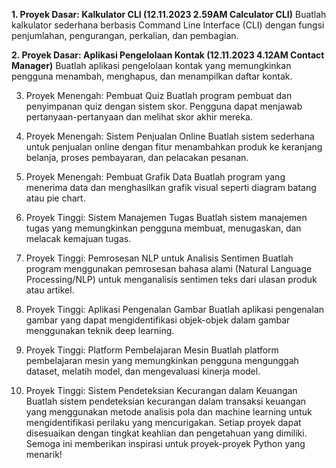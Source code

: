 **1. Proyek Dasar: Kalkulator CLI (12.11.2023 2.59AM Calculator CLI)**
Buatlah kalkulator sederhana berbasis Command Line Interface (CLI) dengan fungsi penjumlahan, pengurangan, perkalian, dan pembagian.

**2. Proyek Dasar: Aplikasi Pengelolaan Kontak (12.11.2023 4.12AM Contact Manager)**
Buatlah aplikasi pengelolaan kontak yang memungkinkan pengguna menambah, menghapus, dan menampilkan daftar kontak.

3. Proyek Menengah: Pembuat Quiz
Buatlah program pembuat dan penyimpanan quiz dengan sistem skor. Pengguna dapat menjawab pertanyaan-pertanyaan dan melihat skor akhir mereka.

4. Proyek Menengah: Sistem Penjualan Online
Buatlah sistem sederhana untuk penjualan online dengan fitur menambahkan produk ke keranjang belanja, proses pembayaran, dan pelacakan pesanan.

5. Proyek Menengah: Pembuat Grafik Data
Buatlah program yang menerima data dan menghasilkan grafik visual seperti diagram batang atau pie chart.

6. Proyek Tinggi: Sistem Manajemen Tugas
Buatlah sistem manajemen tugas yang memungkinkan pengguna membuat, menugaskan, dan melacak kemajuan tugas.

7. Proyek Tinggi: Pemrosesan NLP untuk Analisis Sentimen
Buatlah program menggunakan pemrosesan bahasa alami (Natural Language Processing/NLP) untuk menganalisis sentimen teks dari ulasan produk atau artikel.

8. Proyek Tinggi: Aplikasi Pengenalan Gambar
Buatlah aplikasi pengenalan gambar yang dapat mengidentifikasi objek-objek dalam gambar menggunakan teknik deep learning.

9. Proyek Tinggi: Platform Pembelajaran Mesin
Buatlah platform pembelajaran mesin yang memungkinkan pengguna mengunggah dataset, melatih model, dan mengevaluasi kinerja model.

10. Proyek Tinggi: Sistem Pendeteksian Kecurangan dalam Keuangan
Buatlah sistem pendeteksian kecurangan dalam transaksi keuangan yang menggunakan metode analisis pola dan machine learning untuk mengidentifikasi perilaku yang mencurigakan.
Setiap proyek dapat disesuaikan dengan tingkat keahlian dan pengetahuan yang dimiliki. Semoga ini memberikan inspirasi untuk proyek-proyek Python yang menarik!
